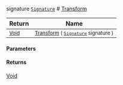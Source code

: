  signature  [`Signature`](./../../Signature.md)    # [Transform](./Trim-100663724.md)



| Return | Name | 
| --- | --- | 
| <sub>[Void](https://docs.microsoft.com/en-us/dotnet/api/System.Void)</sub>| <sub>[Transform](./Trim-100663724.md) ( [`Signature`](./../../Signature.md) signature )</sub>| <br>


#### Parameters

#### Returns
[Void](https://docs.microsoft.com/en-us/dotnet/api/System.Void)